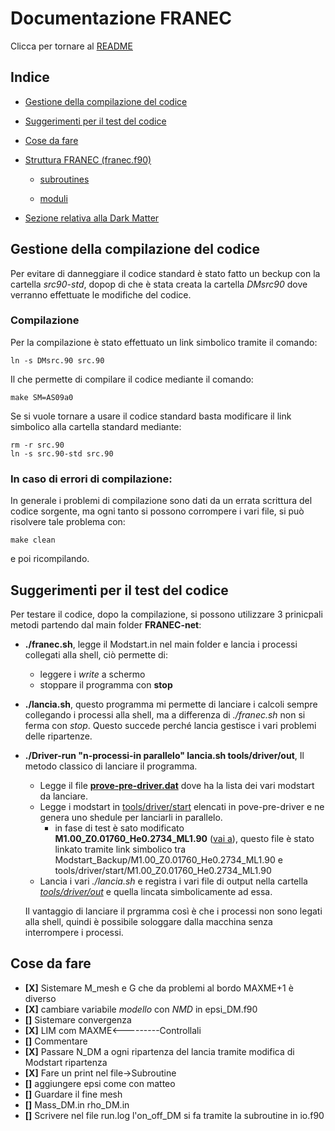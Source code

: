 # Documentazione FRANEC
Clicca per tornare al [README](../README.md)


## Indice

- [Gestione della compilazione del codice](#gestione-della-compilazione-del-codice)

- [Suggerimenti per il test del codice](#suggerimenti-per-il-test-del-codice)

- [Cose da fare](#cose-da-fare)

- [Struttura FRANEC (franec.f90)](Franec_standard/Franec_standard.md)

    - [subroutines](Franec_standard/franec_subroutines/franec_indice_subroutines.md)

    - [moduli](Franec_standard/moduli.md)

- [Sezione relativa alla Dark Matter](Dark_Matter/Dark_Matter.md)

## Gestione della compilazione del codice
Per evitare di danneggiare il codice standard è stato fatto un beckup con la cartella *src90-std*, dopop di che è stata creata la cartella *DMsrc90* dove verranno effettuate le modifiche del codice.

### Compilazione
Per la compilazione è stato effettuato un link simbolico tramite il comando:

    ln -s DMsrc.90 src.90

Il che permette di compilare il codice mediante il comando:

    make SM=AS09a0
Se si vuole tornare a usare il codice standard basta modificare il link simbolico alla cartella standard mediante:

    rm -r src.90
    ln -s src.90-std src.90
### In caso di errori di compilazione:
In generale i problemi di compilazione sono dati da un errata scrittura del codice sorgente, ma ogni tanto si possono corrompere i vari file, si può risolvere tale problema con:
    
    make clean
e poi ricompilando.

## Suggerimenti per il test del codice
Per testare il codice, dopo la compilazione, si possono utilizzare 3 prinicpali metodi partendo dal main folder **FRANEC-net**:
    
- **./franec.sh**, legge il Modstart.in nel main folder e lancia i processi collegati alla shell, ciò permette di:
    - leggere i *write* a schermo
    - stoppare il programma con **stop**

- **./lancia.sh**, questo programma mi permette di lanciare i calcoli sempre collegando i processi alla shell, ma a differenza di *./franec.sh* non si ferma con *stop*. Questo succede perché lancia gestisce i vari problemi delle ripartenze.

- **./Driver-run "n-processi-in parallelo" lancia.sh tools/driver/out**, Il metodo classico di lanciare il programma.
    - Legge il file [**prove-pre-driver.dat**](./../../prove-per-driver.dat) dove ha la lista dei vari modstart da lanciare.
    - Legge i modstart in [tools/driver/start](./../../tools/driver/start) elencati in pove-pre-driver e ne genera uno shedule per lanciarli in parallelo.
        - in fase di test è sato modificato **M1.00_Z0.01760_He0.2734_ML1.90** ([vai a](./../../tools/driver/start/M1.00_Z0.01760_He0.2734_ML1.90)), questo file è stato linkato tramite link simbolico tra Modstart_Backup/M1.00_Z0.01760_He0.2734_ML1.90 e tools/driver/start/M1.00_Z0.01760_He0.2734_ML1.90
    - Lancia i vari *./lancia.sh* e registra i vari file di output nella cartella [*tools/driver/out*](./../../tools/driver/out) e quella lincata simbolicamente ad essa.

    Il vantaggio di lanciare il prgramma così è che i processi non sono legati alla shell, quindi è possibile sologgare dalla macchina senza interrompere i processi.

## Cose da fare
- **[X]** Sistemare M_mesh e G che da problemi al bordo MAXME+1 è diverso
- **[X]** cambiare variabile *modello* con *NMD* in epsi_DM.f90
- **[]** Sistemare convergenza
- **[X]** LIM com MAXME<---------Controllali
- **[]** Commentare
- **[X]** Passare N_DM a ogni ripartenza del lancia tramite modifica di Modstart ripartenza
- **[X]** Fare un print nel file->Subroutine
- **[]** aggiungere epsi come con matteo
- **[]** Guardare il fine mesh
- **[]** Mass_DM.in rho_DM.in
- **[]** Scrivere nel file run.log l'on_off_DM si fa tramite la subroutine in io.f90


